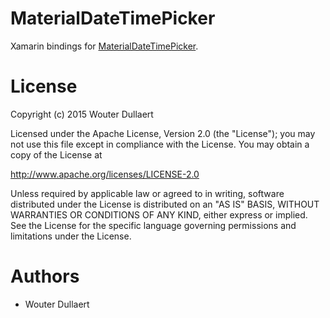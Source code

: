 MaterialDateTimePicker
==================

Xamarin bindings for [MaterialDateTimePicker](http://github.com/wdullaer/MaterialDateTimePicker).

License
=======

Copyright (c) 2015 Wouter Dullaert

Licensed under the Apache License, Version 2.0 (the "License");
you may not use this file except in compliance with the License.
You may obtain a copy of the License at

http://www.apache.org/licenses/LICENSE-2.0

Unless required by applicable law or agreed to in writing, software
distributed under the License is distributed on an "AS IS" BASIS,
WITHOUT WARRANTIES OR CONDITIONS OF ANY KIND, either express or implied.
See the License for the specific language governing permissions and
limitations under the License.

Authors
=======
* Wouter Dullaert
